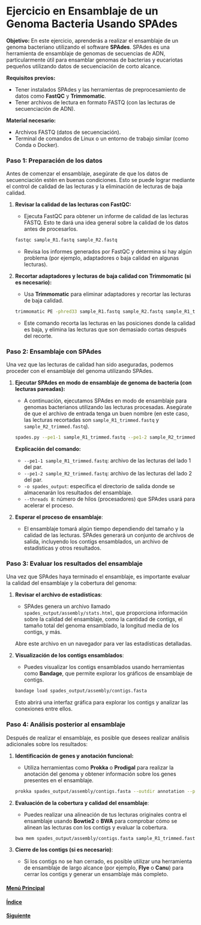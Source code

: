 # Ejercicio en Ensamblaje de un Genoma Bacteria Usando SPAdes

**Objetivo:** En este ejercicio, aprenderás a realizar el ensamblaje de un genoma bacteriano utilizando el software **SPAdes**. SPAdes es una herramienta de ensamblaje de genomas de secuencias de ADN, particularmente útil para ensamblar genomas de bacterias y eucariotas pequeños utilizando datos de secuenciación de corto alcance.

**Requisitos previos:**
- Tener instalados SPAdes y las herramientas de preprocesamiento de datos como **FastQC** y **Trimmomatic**.
- Tener archivos de lectura en formato FASTQ (con las lecturas de secuenciación de ADN).

**Material necesario:**
- Archivos FASTQ (datos de secuenciación).
- Terminal de comandos de Linux o un entorno de trabajo similar (como Conda o Docker).

### **Paso 1: Preparación de los datos**

Antes de comenzar el ensamblaje, asegúrate de que los datos de secuenciación estén en buenas condiciones. Esto se puede lograr mediante el control de calidad de las lecturas y la eliminación de lecturas de baja calidad.

1. **Revisar la calidad de las lecturas con FastQC:**
   - Ejecuta FastQC para obtener un informe de calidad de las lecturas FASTQ. Esto te dará una idea general sobre la calidad de los datos antes de procesarlos.
   ```bash
   fastqc sample_R1.fastq sample_R2.fastq
   ```
   - Revisa los informes generados por FastQC y determina si hay algún problema (por ejemplo, adaptadores o baja calidad en algunas lecturas).

2. **Recortar adaptadores y lecturas de baja calidad con Trimmomatic (si es necesario):**
   - Usa **Trimmomatic** para eliminar adaptadores y recortar las lecturas de baja calidad.
   ```bash
   trimmomatic PE -phred33 sample_R1.fastq sample_R2.fastq sample_R1_trimmed.fastq sample_R1_unpaired.fastq sample_R2_trimmed.fastq sample_R2_unpaired.fastq LEADING:3 TRAILING:3 SLIDINGWINDOW:4:20 MINLEN:36
   ```
   - Este comando recorta las lecturas en las posiciones donde la calidad es baja, y elimina las lecturas que son demasiado cortas después del recorte.

### **Paso 2: Ensamblaje con SPAdes**

Una vez que las lecturas de calidad han sido aseguradas, podemos proceder con el ensamblaje del genoma utilizando SPAdes.

1. **Ejecutar SPAdes en modo de ensamblaje de genoma de bacteria (con lecturas pareadas):**
   - A continuación, ejecutamos SPAdes en modo de ensamblaje para genomas bacterianos utilizando las lecturas procesadas. Asegúrate de que el archivo de entrada tenga un buen nombre (en este caso, las lecturas recortadas son `sample_R1_trimmed.fastq` y `sample_R2_trimmed.fastq`).
   
   ```bash
   spades.py --pe1-1 sample_R1_trimmed.fastq --pe1-2 sample_R2_trimmed.fastq -o spades_output --threads 8
   ```

   **Explicación del comando:**
   - `--pe1-1 sample_R1_trimmed.fastq`: archivo de las lecturas del lado 1 del par.
   - `--pe1-2 sample_R2_trimmed.fastq`: archivo de las lecturas del lado 2 del par.
   - `-o spades_output`: especifica el directorio de salida donde se almacenarán los resultados del ensamblaje.
   - `--threads 8`: número de hilos (procesadores) que SPAdes usará para acelerar el proceso.

2. **Esperar el proceso de ensamblaje**:
   - El ensamblaje tomará algún tiempo dependiendo del tamaño y la calidad de las lecturas. SPAdes generará un conjunto de archivos de salida, incluyendo los contigs ensamblados, un archivo de estadísticas y otros resultados.

### **Paso 3: Evaluar los resultados del ensamblaje**

Una vez que SPAdes haya terminado el ensamblaje, es importante evaluar la calidad del ensamblaje y la cobertura del genoma:

1. **Revisar el archivo de estadísticas**:
   - SPAdes genera un archivo llamado `spades_output/assembly/stats.html`, que proporciona información sobre la calidad del ensamblaje, como la cantidad de contigs, el tamaño total del genoma ensamblado, la longitud media de los contigs, y más.

   Abre este archivo en un navegador para ver las estadísticas detalladas.

2. **Visualización de los contigs ensamblados**:
   - Puedes visualizar los contigs ensamblados usando herramientas como **Bandage**, que permite explorar los gráficos de ensamblaje de contigs.
   ```bash
   bandage load spades_output/assembly/contigs.fasta
   ```
   Esto abrirá una interfaz gráfica para explorar los contigs y analizar las conexiones entre ellos.

### **Paso 4: Análisis posterior al ensamblaje**

Después de realizar el ensamblaje, es posible que desees realizar análisis adicionales sobre los resultados:

1. **Identificación de genes y anotación funcional:**
   - Utiliza herramientas como **Prokka** o **Prodigal** para realizar la anotación del genoma y obtener información sobre los genes presentes en el ensamblaje.
   
   ```bash
   prokka spades_output/assembly/contigs.fasta --outdir annotation --prefix sample
   ```
   
2. **Evaluación de la cobertura y calidad del ensamblaje**:
   - Puedes realizar una alineación de tus lecturas originales contra el ensamblaje usando **Bowtie2** o **BWA** para comprobar cómo se alinean las lecturas con los contigs y evaluar la cobertura.

   ```bash
   bwa mem spades_output/assembly/contigs.fasta sample_R1_trimmed.fastq sample_R2_trimmed.fastq > aligned_reads.sam
   ```

3. **Cierre de los contigs (si es necesario)**:
   - Si los contigs no se han cerrado, es posible utilizar una herramienta de ensamblaje de largo alcance (por ejemplo, **Flye** o **Canu**) para cerrar los contigs y generar un ensamblaje más completo.

#### [Menú Principal](../../index.md)
#### [Índice](./index.md)
#### [Siguiente](./08_ejerciciovelvet.md)